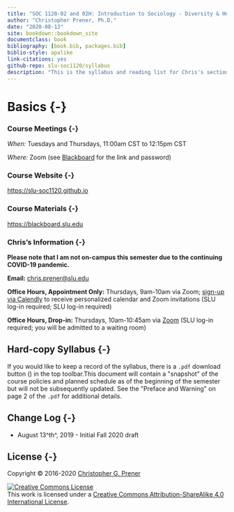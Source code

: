 ```yaml
--- 
title: "SOC 1120-02 and 02H: Introduction to Sociology - Diversity & Health"
author: "Christopher Prener, Ph.D."
date: "2020-08-13"
site: bookdown::bookdown_site
documentclass: book
bibliography: [book.bib, packages.bib]
biblio-style: apalike
link-citations: yes
github-repo: slu-soc1120/syllabus
description: "This is the syllabus and reading list for Chris's section of SOC 1120."
---
```


# Basics {-}

### Course Meetings {-}

*When:* Tuesdays and Thursdays, 11:00am CST to 12:15pm CST

*Where:*  Zoom (see <a href = "https://blackboard.slu.edu" target = "_blank">Blackboard</a> for the link and password)

### Course Website {-}

<https://slu-soc1120.github.io>

### Course Materials {-}

<https://blackboard.slu.edu>

### Chris’s Information {-}

**Please note that I am not on-campus this semester due to the continuing COVID-19 pandemic.**

**Email:** <chris.prener@slu.edu>

**Office Hours, Appointment Only:** Thursdays, 9am-10am via Zoom; <a href = "https://calendly.com/chris-prener" target = "_blank">sign-up via Calendly</a> to receive personalized calendar and Zoom invitations (SLU log-in required; SLU log-in required)

**Office Hours, Drop-in:** Thursdays, 10am-10:45am via <a href = "https://slu.zoom.us/j/94750927433" target = "_blank">Zoom</a> (SLU log-in required; you will be admitted to a waiting room)

## Hard-copy Syllabus {-}
If you would like to keep a record of the syllabus, there is a `.pdf` download button (<i class="fa fa-file-pdf-o"></i>) in the top toolbar.This document will contain a "snapshot" of the course policies and planned schedule as of the beginning of the semester but will not be subsequently updated. See the "Preface and Warning" on page 2 of the `.pdf` for additional details.

## Change Log {-}

* August 13^th^, 2019 - Initial Fall 2020 draft

## License {-}
Copyright © 2016-2020 [Christopher G. Prener](https://chris-prener.github.io)

<a rel="license" href="http://creativecommons.org/licenses/by-sa/4.0/"><img alt="Creative Commons License" style="border-width:0" src="https://i.creativecommons.org/l/by-sa/4.0/88x31.png" /></a><br />This work is licensed under a <a rel="license" href="http://creativecommons.org/licenses/by-sa/4.0/">Creative Commons Attribution-ShareAlike 4.0 International License</a>.



